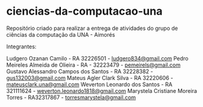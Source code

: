 # ciencias-da-computacao-una
Repositório criado para realizar a entrega de atividades do grupo de ciências da computação da UNA - Aimorés


Integrantes:

Ludgero Ozanan Camilo - RA 32226501 - ludgero834@gmail.com
Pedro Meireles Almeida de Olieira - RA - 32223479 - pemeirels@gmail.com
Gustavo Alessandro Campos dos Santos - RA 32228382 - gus132003@gmail.com
Mateus Agler Clark Silva - RA 32220606 - mateusclark.una@gmail.com
Weverton Leonardo dos Santos - RA 321111624 - weverton.leonardo1818@gmail.com
Marystela Cristiane Moreira Torres - RA32317867 - torresmarystela@gmail.com